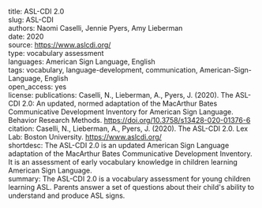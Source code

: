 title: ASL-CDI 2.0  
slug: ASL-CDI  
authors: Naomi Caselli, Jennie Pyers, Amy Lieberman  
date: 2020  
source: https://www.aslcdi.org/  
type: vocabulary assessment  
languages: American Sign Language, English  
tags: vocabulary, language-development, communication, American-Sign-Language, English  
open_access: yes  
license:
publications: Caselli, N., Lieberman, A., Pyers, J. (2020). The ASL-CDI 2.0: An updated, normed adaptation of the MacArthur Bates Communicative Development Inventory for American Sign Language. Behavior Research Methods. https://doi.org/10.3758/s13428-020-01376-6    
citation: Caselli, N., Lieberman, A., Pyers, J. (2020). The ASL-CDI 2.0. Lex Lab: Boston University. https://www.aslcdi.org/  
shortdesc: The ASL-CDI 2.0 is an updated American Sign Language adaptation of the MacArthur Bates Communicative Development Inventory. It is an assessment of early vocabulary knowledge in children learning American Sign Language.  
summary: The ASL-CDI 2.0 is a vocabulary assessment for young children learning ASL. Parents answer a set of questions about their child's ability to understand and produce ASL signs.  
